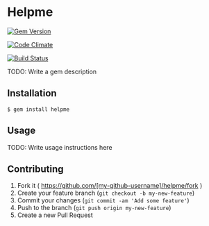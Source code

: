# Helpme

[![Gem Version](https://badge.fury.io/rb/helpme.svg)](http://badge.fury.io/rb/helpme)

[![Code Climate](https://codeclimate.com/github/FuriKuri/helpme.png)](https://codeclimate.com/github/FuriKuri/helpme)

[![Build Status](https://travis-ci.org/FuriKuri/helpme.svg?branch=master)](https://travis-ci.org/FuriKuri/helpme)

TODO: Write a gem description

## Installation

    $ gem install helpme

## Usage

TODO: Write usage instructions here

## Contributing

1. Fork it ( https://github.com/[my-github-username]/helpme/fork )
2. Create your feature branch (`git checkout -b my-new-feature`)
3. Commit your changes (`git commit -am 'Add some feature'`)
4. Push to the branch (`git push origin my-new-feature`)
5. Create a new Pull Request
